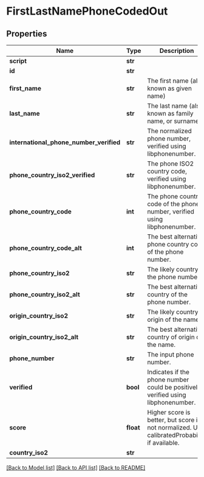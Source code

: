 # FirstLastNamePhoneCodedOut

## Properties
Name | Type | Description | Notes
------------ | ------------- | ------------- | -------------
**script** | **str** |  | [optional] 
**id** | **str** |  | [optional] 
**first_name** | **str** | The first name (also known as given name) | [optional] 
**last_name** | **str** | The last name (also known as family name, or surname) | [optional] 
**international_phone_number_verified** | **str** | The normalized phone number, verified using libphonenumber. | [optional] 
**phone_country_iso2_verified** | **str** | The phone ISO2 country code, verified using libphonenumber. | [optional] 
**phone_country_code** | **int** | The phone country code of the phone number, verified using libphonenumber. | [optional] 
**phone_country_code_alt** | **int** | The best alternative phone country code of the phone number. | [optional] 
**phone_country_iso2** | **str** | The likely country of the phone number. | [optional] 
**phone_country_iso2_alt** | **str** | The best alternative country of the phone number. | [optional] 
**origin_country_iso2** | **str** | The likely country of origin of the name. | [optional] 
**origin_country_iso2_alt** | **str** | The best alternative country of origin of the name. | [optional] 
**phone_number** | **str** | The input phone number. | [optional] 
**verified** | **bool** | Indicates if the phone number could be positively verified using libphonenumber. | [optional] 
**score** | **float** | Higher score is better, but score is not normalized. Use calibratedProbability if available.  | [optional] 
**country_iso2** | **str** |  | [optional] 

[[Back to Model list]](../README.md#documentation-for-models) [[Back to API list]](../README.md#documentation-for-api-endpoints) [[Back to README]](../README.md)



